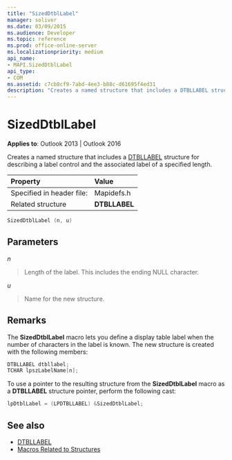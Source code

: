 ```yaml
---
title: "SizedDtblLabel"
manager: soliver
ms.date: 03/09/2015
ms.audience: Developer
ms.topic: reference
ms.prod: office-online-server
ms.localizationpriority: medium
api_name:
- MAPI.SizedDtblLabel
api_type:
- COM
ms.assetid: c7cb8cf9-7abd-4ee3-b88c-d61695f4ed31
description: "Creates a named structure that includes a DTBLLABEL structure for describing a label control and the associated label of a specified length."
---
```


# SizedDtblLabel

**Applies to**: Outlook 2013 | Outlook 2016 
  
Creates a named structure that includes a [DTBLLABEL](dtbllabel.md) structure for describing a label control and the associated label of a specified length. 
  
|Property |Value |
|:-----|:-----|
|Specified in header file:  <br/> |Mapidefs.h  <br/> |
|Related structure  <br/> |**DTBLLABEL** <br/> |
   
```cpp
SizedDtblLabel (n, u)
```

## Parameters

_n_
  
> Length of the label. This includes the ending NULL character. 
    
_u_
  
> Name for the new structure.
    
## Remarks

The **SizedDtblLabel** macro lets you define a display table label when the number of characters in the label is known. The new structure is created with the following members: 
  
```cpp
DTBLLABEL dtbllabel;
TCHAR lpszLabelName[n];
```

To use a pointer to the resulting structure from the **SizedDtblLabel** macro as a **DTBLLABEL** structure pointer, perform the following cast: 
  
```cpp
lpDtblLabel = (LPDTBLLABEL) &SizedDtblLabel;
```

## See also

- [DTBLLABEL](dtbllabel.md)
- [Macros Related to Structures](macros-related-to-structures.md)


